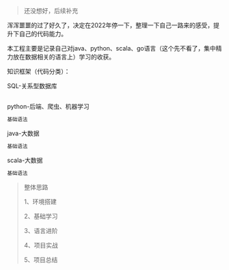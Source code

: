 > 还没想好，后续补充

浑浑噩噩的过了好久了，决定在2022年停一下，整理一下自己一路来的感受，提升下自己的代码能力。

本工程主要是记录自己对java、python、scala、go语言（这个先不看了，集中精力放在数据相关的语言上）学习的收获。

知识框架（代码分类）：

SQL-关系型数据库

```sql

```

python-后端、爬虫、机器学习

```python
基础语法
```

java-大数据

```java
基础语法
```

scala-大数据

```scala
基础语法
```



> 整体思路
>
> 1、环境搭建
>
> 2、基础学习
>
> 3、语言进阶
>
> 4、项目实战
>
> 5、项目总结